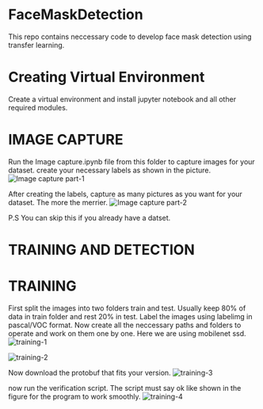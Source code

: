 # FaceMaskDetection
This repo contains neccessary code to develop face mask detection using transfer learning.

# Creating Virtual Environment
Create a virtual environment and install jupyter notebook and all other required modules.

# IMAGE CAPTURE
Run the Image capture.ipynb file from this folder to capture images for your dataset.
create your necessary labels as shown in the picture.
![Image capture part-1](https://github.com/TejashKatuwal/FaceMaskDetection/assets/118622724/dd74d312-9aad-4025-bc0a-974fe526af95)

After creating the labels, capture as many pictures as you want for your dataset. The more the merrier.
![Image capture part-2](https://github.com/TejashKatuwal/FaceMaskDetection/assets/118622724/80fc41db-e36d-4fe9-81c3-d34aeac1f979)

P.S You can skip this if you already have a datset.


# TRAINING AND DETECTION
# TRAINING
First split the images into two folders train and test. Usually keep 80% of data in train folder and rest 20% in test. Label the images using labelimg in pascal/VOC format.
Now create all the neccessary paths and folders to operate and work on them one by one.
Here we are using mobilenet ssd.
![training-1](https://github.com/TejashKatuwal/FaceMaskDetection/assets/118622724/c3d6af5a-9d06-4af9-b031-edf06470c7fd)

![training-2](https://github.com/TejashKatuwal/FaceMaskDetection/assets/118622724/e4dd332b-4590-4623-a062-062973becf71)

Now download the protobuf that fits your version.
![training-3](https://github.com/TejashKatuwal/FaceMaskDetection/assets/118622724/c45176ee-743f-4167-97e5-9504f7362195)

now run the verification script. The script must say ok like shown in the figure for the program to work smoothly.
![training-4](https://github.com/TejashKatuwal/FaceMaskDetection/assets/118622724/e2e1b837-088a-4a25-b20d-0623d356173e)
